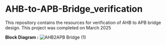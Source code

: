 # AHB-to-APB-Bridge_verification
This repository contains the resources for verification of AHB to APB bridge design. This project was completed on March 2025

**Block Diagram :**
![AHB2APB Bridge (1)](https://github.com/user-attachments/assets/0eb68569-ae2a-4d7e-bba6-cbf73934065d)
